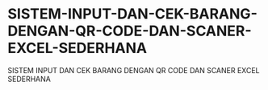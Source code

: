 # SISTEM-INPUT-DAN-CEK-BARANG-DENGAN-QR-CODE-DAN-SCANER-EXCEL-SEDERHANA
SISTEM INPUT DAN CEK BARANG DENGAN QR CODE DAN SCANER EXCEL SEDERHANA
